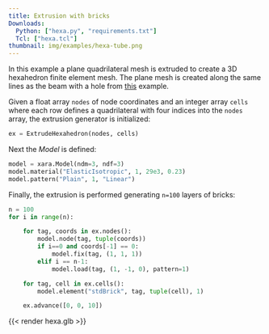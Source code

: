 ```yaml
---
title: Extrusion with bricks
Downloads:
  Python: ["hexa.py", "requirements.txt"]
  Tcl: ["hexa.tcl"]
thumbnail: img/examples/hexa-tube.png
---
```


In this example a plane quadrilateral mesh is extruded to create
a 3D hexahedron finite element mesh. The plane mesh is created
along the same lines as the beam with a hole from [this](../planeblock/)
example. 

Given a float array `nodes` of node coordinates and an integer array
`cells` where each row defines a quadrilateral with four indices into 
the `nodes` array, the extrusion generator is initialized:
```python
ex = ExtrudeHexahedron(nodes, cells)
```

Next the *Model* is defined:
```python
model = xara.Model(ndm=3, ndf=3)
model.material("ElasticIsotropic", 1, 29e3, 0.23)
model.pattern("Plain", 1, "Linear")
```

Finally, the extrusion is performed generating `n=100`
layers of bricks:

```python
n = 100
for i in range(n):

    for tag, coords in ex.nodes():
        model.node(tag, tuple(coords))
        if i==0 and coords[-1] == 0:
            model.fix(tag, (1, 1, 1))
        elif i == n-1:
            model.load(tag, (1, -1, 0), pattern=1)

    for tag, cell in ex.cells():
        model.element("stdBrick", tag, tuple(cell), 1)

    ex.advance([0, 0, 10])
```

{{< render hexa.glb >}}

